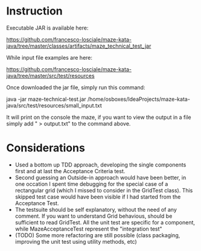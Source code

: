 # Instruction 

Executable JAR is available here: 

https://github.com/francesco-losciale/maze-kata-java/tree/master/classes/artifacts/maze_technical_test_jar

While input file examples are here:

https://github.com/francesco-losciale/maze-kata-java/tree/master/src/test/resources

Once downloaded the jar file, simply run this command: 

java -jar maze-technical-test.jar /home/osboxes/IdeaProjects/maze-kata-java/src/test/resources/small_input.txt

It will print on the console the maze, if you want to view the output in a file simply add " > output.txt" to the command above.


# Considerations

- Used a bottom up TDD approach, developing the single components first and at last the Acceptance Criteria test. 
- Second guessing an Outside-in approach would have been better, in one occation I spent time debugging for the special case of a rectangular grid (which I missed to consider in the GridTest class). This skipped test case would have been visible if I had started from the Acceptance Test. 
- The testsuite should be self explanatory, without the need of any comment. If you want to understand Grid behavious, should be sufficient to read GridTest. All the unit test are specific for a component, while MazeAcceptanceTest represent the "integration test" 
- (TODO) Some more refactoring are still possible (class packaging, improving the unit test using utility methods, etc)
